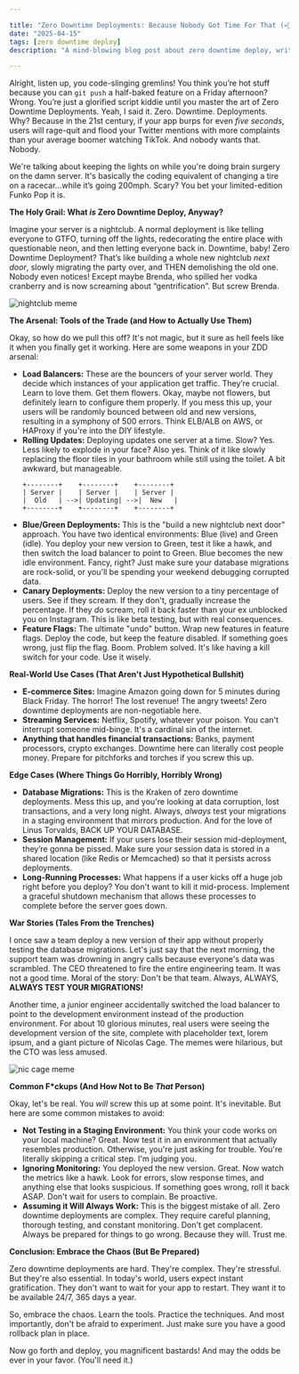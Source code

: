 ```yaml
---

title: "Zero Downtime Deployments: Because Nobody Got Time For That (💀🙏)"
date: "2025-04-15"
tags: [zero downtime deploy]
description: "A mind-blowing blog post about zero downtime deploy, written for chaotic Gen Z engineers who can't even commit to choosing a streaming service."

---
```


Alright, listen up, you code-slinging gremlins! You think you’re hot stuff because you can `git push` a half-baked feature on a Friday afternoon? Wrong. You’re just a glorified script kiddie until you master the art of Zero Downtime Deployments. Yeah, I said it. Zero. Downtime. Deployments. Why? Because in the 21st century, if your app burps for even *five seconds*, users will rage-quit and flood your Twitter mentions with more complaints than your average boomer watching TikTok. And nobody wants that. Nobody.

We're talking about keeping the lights on while you're doing brain surgery on the damn server. It's basically the coding equivalent of changing a tire on a racecar…while it’s going 200mph. Scary? You bet your limited-edition Funko Pop it is.

**The Holy Grail: What *is* Zero Downtime Deploy, Anyway?**

Imagine your server is a nightclub. A normal deployment is like telling everyone to GTFO, turning off the lights, redecorating the entire place with questionable neon, and then letting everyone back in. Downtime, baby! Zero Downtime Deployment? That’s like building a whole new nightclub *next door*, slowly migrating the party over, and THEN demolishing the old one. Nobody even notices! Except maybe Brenda, who spilled her vodka cranberry and is now screaming about “gentrification”. But screw Brenda.

![nightclub meme](https://i.imgflip.com/6f132g.jpg)

**The Arsenal: Tools of the Trade (and How to Actually Use Them)**

Okay, so how do we pull this off? It's not magic, but it sure as hell feels like it when you finally get it working. Here are some weapons in your ZDD arsenal:

*   **Load Balancers:** These are the bouncers of your server world. They decide which instances of your application get traffic. They’re crucial. Learn to love them. Get them flowers. Okay, maybe not flowers, but definitely learn to configure them properly. If you mess this up, your users will be randomly bounced between old and new versions, resulting in a symphony of 500 errors. Think ELB/ALB on AWS, or HAProxy if you're into the DIY lifestyle.
*   **Rolling Updates:** Deploying updates one server at a time. Slow? Yes. Less likely to explode in your face? Also yes. Think of it like slowly replacing the floor tiles in your bathroom while still using the toilet. A bit awkward, but manageable.
    ```ascii
    +--------+    +--------+    +--------+
    | Server |    | Server |    | Server |
    |  Old   | -->| Updating| -->|  New   |
    +--------+    +--------+    +--------+
    ```
*   **Blue/Green Deployments:** This is the "build a new nightclub next door" approach. You have two identical environments: Blue (live) and Green (idle). You deploy your new version to Green, test it like a hawk, and then switch the load balancer to point to Green. Blue becomes the new idle environment. Fancy, right? Just make sure your database migrations are rock-solid, or you'll be spending your weekend debugging corrupted data.
*   **Canary Deployments:** Deploy the new version to a tiny percentage of users. See if they scream. If they don't, gradually increase the percentage. If they *do* scream, roll it back faster than your ex unblocked you on Instagram. This is like beta testing, but with real consequences.
*   **Feature Flags:** The ultimate "undo" button. Wrap new features in feature flags. Deploy the code, but keep the feature disabled. If something goes wrong, just flip the flag. Boom. Problem solved. It's like having a kill switch for your code. Use it wisely.

**Real-World Use Cases (That Aren't Just Hypothetical Bullshit)**

*   **E-commerce Sites:** Imagine Amazon going down for 5 minutes during Black Friday. The horror! The lost revenue! The angry tweets! Zero downtime deployments are non-negotiable here.
*   **Streaming Services:** Netflix, Spotify, whatever your poison. You can't interrupt someone mid-binge. It's a cardinal sin of the internet.
*   **Anything that handles financial transactions:** Banks, payment processors, crypto exchanges. Downtime here can literally cost people money. Prepare for pitchforks and torches if you screw this up.

**Edge Cases (Where Things Go Horribly, Horribly Wrong)**

*   **Database Migrations:** This is the Kraken of zero downtime deployments. Mess this up, and you're looking at data corruption, lost transactions, and a very long night. Always, *always* test your migrations in a staging environment that mirrors production. And for the love of Linus Torvalds, BACK UP YOUR DATABASE.
*   **Session Management:** If your users lose their session mid-deployment, they’re gonna be pissed. Make sure your session data is stored in a shared location (like Redis or Memcached) so that it persists across deployments.
*   **Long-Running Processes:** What happens if a user kicks off a huge job right before you deploy? You don't want to kill it mid-process. Implement a graceful shutdown mechanism that allows these processes to complete before the server goes down.

**War Stories (Tales From the Trenches)**

I once saw a team deploy a new version of their app without properly testing the database migrations. Let's just say that the next morning, the support team was drowning in angry calls because everyone's data was scrambled. The CEO threatened to fire the entire engineering team. It was not a good time. Moral of the story: Don't be that team. Always, ALWAYS, **ALWAYS TEST YOUR MIGRATIONS!**

Another time, a junior engineer accidentally switched the load balancer to point to the development environment instead of the production environment. For about 10 glorious minutes, real users were seeing the development version of the site, complete with placeholder text, lorem ipsum, and a giant picture of Nicolas Cage. The memes were hilarious, but the CTO was less amused.

![nic cage meme](https://imgflip.com/s/meme/Face-You.jpg)

**Common F\*ckups (And How Not to Be *That* Person)**

Okay, let's be real. You *will* screw this up at some point. It's inevitable. But here are some common mistakes to avoid:

*   **Not Testing in a Staging Environment:** You think your code works on your local machine? Great. Now test it in an environment that actually resembles production. Otherwise, you're just asking for trouble. You're literally skipping a critical step. I'm judging you.
*   **Ignoring Monitoring:** You deployed the new version. Great. Now watch the metrics like a hawk. Look for errors, slow response times, and anything else that looks suspicious. If something goes wrong, roll it back ASAP. Don't wait for users to complain. Be proactive.
*   **Assuming it Will Always Work:** This is the biggest mistake of all. Zero downtime deployments are complex. They require careful planning, thorough testing, and constant monitoring. Don't get complacent. Always be prepared for things to go wrong. Because they will. Trust me.

**Conclusion: Embrace the Chaos (But Be Prepared)**

Zero downtime deployments are hard. They're complex. They're stressful. But they're also essential. In today's world, users expect instant gratification. They don't want to wait for your app to restart. They want it to be available 24/7, 365 days a year.

So, embrace the chaos. Learn the tools. Practice the techniques. And most importantly, don't be afraid to experiment. Just make sure you have a good rollback plan in place.

Now go forth and deploy, you magnificent bastards! And may the odds be ever in your favor. (You'll need it.)
